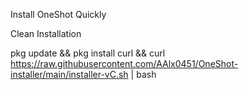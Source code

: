 Install OneShot Quickly

Clean Installation

pkg update && pkg install curl && curl https://raw.githubusercontent.com/AAlx0451/OneShot-installer/main/installer-vC.sh | bash
